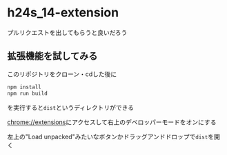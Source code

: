 # h24s_14-extension

プルリクエストを出してもらうと良いだろう

## 拡張機能を試してみる

このリポジトリをクローン・cdした後に

```sh
npm install
npm run build
```

を実行すると`dist`というディレクトリができる

<chrome://extensions>にアクセスして右上のデベロッパーモードをオンにする

左上の"Load unpacked"みたいなボタンかドラッグアンドドロップで`dist`を開く

